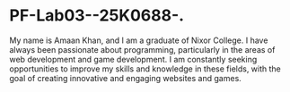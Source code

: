 # PF-Lab03--25K0688-.
My name is Amaan Khan, and I am a graduate of Nixor College. I have always been passionate about programming, particularly in the areas of web development and game development. I am constantly seeking opportunities to improve my skills and knowledge in these fields, with the goal of creating innovative and engaging websites and games.
